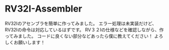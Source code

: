 # RV32I-Assembler
RV32Iのアセンブラを簡単に作ってみました。
エラー処理は未実装だけど、RV32Iの命令は対応しているはずです。
RV３２Iの仕様などを確認しながら、作ってみました。
コードに良くない部分などあったら僕に教えてください！
よろしくお願いします！
